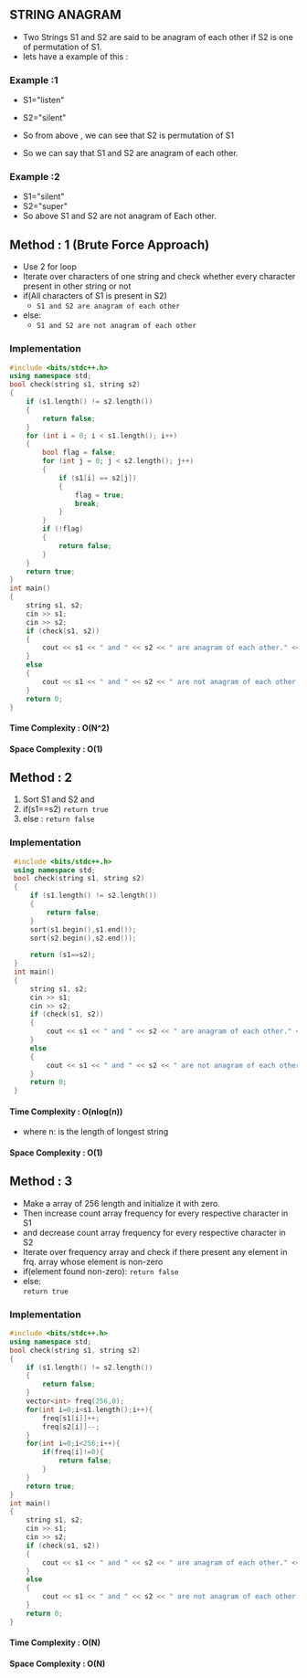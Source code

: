 ## STRING ANAGRAM

* Two Strings S1 and S2 are said to be anagram of each other if S2 is one of permutation of S1.
* lets have a example of this :

###   Example :1

*  S1="listen"
*  S2="silent"

*  So from above , we can see that  S2 is permutation of S1
*  So we can say that S1 and S2 are anagram of each other.

###   Example :2

*   S1="silent"
*  S2="super"
* So above S1 and S2 are not anagram of Each other.

## Method : 1 (Brute Force Approach)
* Use 2 for loop 
* Iterate over characters of one string and check whether every character present in other string or not
* if(All characters of S1 is present in S2)
    * `S1 and S2 are anagram of each other`
* else:
   * `S1 and S2 are not anagram of each other`

###  Implementation 
```C++
#include <bits/stdc++.h>
using namespace std;
bool check(string s1, string s2)
{
    if (s1.length() != s2.length())
    {
        return false;
    }
    for (int i = 0; i < s1.length(); i++)
    {
        bool flag = false;
        for (int j = 0; j < s2.length(); j++)
        {
            if (s1[i] == s2[j])
            {
                flag = true;
                break;
            }
        }
        if (!flag)
        {
            return false;
        }
    }
    return true;
}
int main()
{
    string s1, s2;
    cin >> s1;
    cin >> s2;
    if (check(s1, s2))
    {
        cout << s1 << " and " << s2 << " are anagram of each other." << endl;
    }
    else
    {
        cout << s1 << " and " << s2 << " are not anagram of each other." << endl;
    }
    return 0;
}
```
####  Time Complexity : O(N^2)
#### Space Complexity : O(1)

## Method : 2
1. Sort S1 and S2 and 
2. if(s1==s2)
     `return true`
3. else :  `return false`


### Implementation 
```C++
 #include <bits/stdc++.h>
 using namespace std;
 bool check(string s1, string s2)
 {
     if (s1.length() != s2.length())
     {
         return false;
     }
     sort(s1.begin(),s1.end());
     sort(s2.begin(),s2.end());
 
     return (s1==s2);
 }
 int main()
 {
     string s1, s2;
     cin >> s1;
     cin >> s2;
     if (check(s1, s2))
     {
         cout << s1 << " and " << s2 << " are anagram of each other." << endl;
     }
     else
     {
         cout << s1 << " and " << s2 << " are not anagram of each other." << endl;
     }
     return 0;
 }
```
#### Time Complexity : O(nlog(n)) 
*    where n: is the length of longest string
#### Space Complexity : O(1)


## Method : 3
* Make a array of 256 length and initialize it with zero.
* Then increase count array frequency for every respective character in S1
* and decrease  count array frequency for every respective character in S2
* Iterate over frequency array and check if there present any element in frq. array whose element is non-zero
* if(element found non-zero):
        `return false`
* else:  
       `return true`


### Implementation 

```C++
#include <bits/stdc++.h>
using namespace std;
bool check(string s1, string s2)
{
    if (s1.length() != s2.length())
    {
        return false;
    }
    vector<int> freq(256,0);
    for(int i=0;i<s1.length();i++){
        freq[s1[i]]++;
        freq[s2[i]]--;
    }
    for(int i=0;i<256;i++){
        if(freq[i]!=0){
            return false;
        }
    }
    return true;
}
int main()
{
    string s1, s2;
    cin >> s1;
    cin >> s2;
    if (check(s1, s2))
    {
        cout << s1 << " and " << s2 << " are anagram of each other." << endl;
    }
    else
    {
        cout << s1 << " and " << s2 << " are not anagram of each other." << endl;
    }
    return 0;
}
```
#### Time Complexity : O(N)
#### Space Complexity : O(N)
